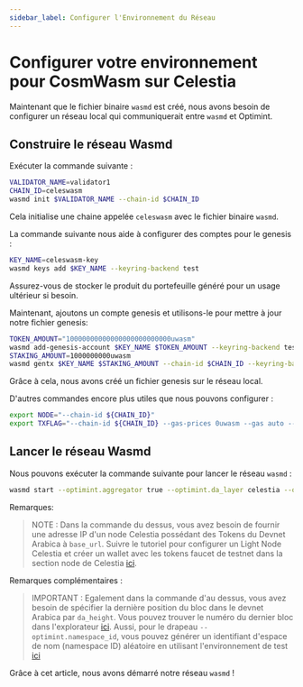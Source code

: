 ```yaml
---
sidebar_label: Configurer l'Environnement du Réseau
---
```


# Configurer votre environnement pour CosmWasm sur Celestia

Maintenant que le fichier binaire `wasmd` est créé, nous avons besoin de configurer un réseau local qui communiquerait entre `wasmd` et Optimint.

## Construire le réseau Wasmd

Exécuter la commande suivante :

```sh
VALIDATOR_NAME=validator1
CHAIN_ID=celeswasm
wasmd init $VALIDATOR_NAME --chain-id $CHAIN_ID
```

Cela initialise une chaine appelée `celeswasm` avec le fichier binaire `wasmd`.

La commande suivante nous aide à configurer des comptes pour le genesis :

```sh
KEY_NAME=celeswasm-key
wasmd keys add $KEY_NAME --keyring-backend test
```

Assurez-vous de stocker le produit du portefeuille généré pour un usage ultérieur si besoin.

Maintenant, ajoutons un compte genesis et utilisons-le pour mettre à jour notre fichier genesis:

```sh
TOKEN_AMOUNT="10000000000000000000000000uwasm"
wasmd add-genesis-account $KEY_NAME $TOKEN_AMOUNT --keyring-backend test
STAKING_AMOUNT=1000000000uwasm
wasmd gentx $KEY_NAME $STAKING_AMOUNT --chain-id $CHAIN_ID --keyring-backend test
```

Grâce à cela, nous avons créé un fichier genesis sur le réseau local.

D'autres commandes encore plus utiles que nous pouvons configurer :

<!-- markdownlint-disable MD013 -->
```sh
export NODE="--chain-id ${CHAIN_ID}"
export TXFLAG="--chain-id ${CHAIN_ID} --gas-prices 0uwasm --gas auto --gas-adjustment 1.3"
```
<!-- markdownlint-enable MD013 -->

## Lancer le réseau Wasmd

Nous pouvons exécuter la commande suivante pour lancer le réseau `wasmd` :

<!-- markdownlint-disable MD013 -->
```sh
wasmd start --optimint.aggregator true --optimint.da_layer celestia --optimint.da_config='{"base_url":"http://XXX.XXX.XXX.XXX:26658","timeout":60000000000,"gas_limit":6000000}' --optimint.namespace_id 000000000000FFFF --optimint.da_start_height XXXXX
```
<!-- markdownlint-enable MD013 -->

Remarques:

> NOTE : Dans la commande du dessus, vous avez besoin de fournir une adresse IP d'un node Celestia possédant des Tokens du Devnet Arabica à `base_url`. Suivre le tutoriel pour configurer un Light Node Celestia et créer un wallet avec les tokens faucet de testnet dans la section node de Celestia [ici](./node-tutorial.md).

Remarques complémentaires :

> IMPORTANT : Egalement dans la commande d'au dessus, vous avez besoin de spécifier la dernière position du bloc dans le devnet Arabica par `da_height`. Vous pouvez trouver le numéro du dernier bloc dans l'explorateur [ici](https://explorer.celestia.observer/arabica). Aussi, pour le drapeau `--optimint.namespace_id`, vous pouvez générer un identifiant d'espace de nom (namespace ID) aléatoire en utilisant l'environnement de test [ici](https://go.dev/play/p/7ltvaj8lhRl)

Grâce à cet article, nous avons démarré notre réseau `wasmd` !
